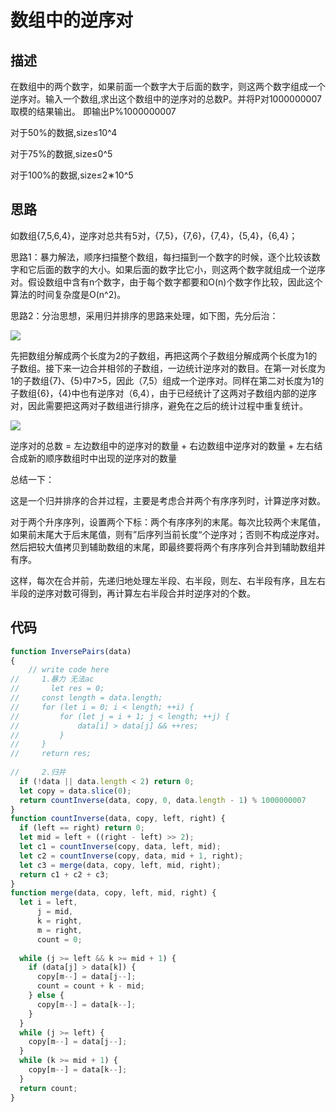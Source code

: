 # 数组中的逆序对


## 描述
在数组中的两个数字，如果前面一个数字大于后面的数字，则这两个数字组成一个逆序对。输入一个数组,求出这个数组中的逆序对的总数P。并将P对1000000007取模的结果输出。 即输出P%1000000007

对于50%的数据,size≤10^4
 
对于75%的数据,size≤0^5 
 
对于100%的数据,size≤2∗10^5 
 
## 思路
如数组{7,5,6,4}，逆序对总共有5对，{7,5}，{7,6}，{7,4}，{5,4}，{6,4}；

思路1：暴力解法，顺序扫描整个数组，每扫描到一个数字的时候，逐个比较该数字和它后面的数字的大小。如果后面的数字比它小，则这两个数字就组成一个逆序对。假设数组中含有n个数字，由于每个数字都要和O(n)个数字作比较，因此这个算法的时间复杂度是O(n^2)。

思路2：分治思想，采用归并排序的思路来处理，如下图，先分后治：

 ![](~@/sword-offer-by-JavaScript/04/03.png)

先把数组分解成两个长度为2的子数组，再把这两个子数组分解成两个长度为1的子数组。接下来一边合并相邻的子数组，一边统计逆序对的数目。在第一对长度为1的子数组{7}、{5}中7>5，因此（7,5）组成一个逆序对。同样在第二对长度为1的子数组{6}，{4}中也有逆序对（6,4），由于已经统计了这两对子数组内部的逆序对，因此需要把这两对子数组进行排序，避免在之后的统计过程中重复统计。

 ![](~@/sword-offer-by-JavaScript/04/04.png)

逆序对的总数 = 左边数组中的逆序对的数量 + 右边数组中逆序对的数量 + 左右结合成新的顺序数组时中出现的逆序对的数量

总结一下：

这是一个归并排序的合并过程，主要是考虑合并两个有序序列时，计算逆序对数。

对于两个升序序列，设置两个下标：两个有序序列的末尾。每次比较两个末尾值，如果前末尾大于后末尾值，则有”后序列当前长度“个逆序对；否则不构成逆序对。然后把较大值拷贝到辅助数组的末尾，即最终要将两个有序序列合并到辅助数组并有序。

这样，每次在合并前，先递归地处理左半段、右半段，则左、右半段有序，且左右半段的逆序对数可得到，再计算左右半段合并时逆序对的个数。

## 代码
```javascript
function InversePairs(data)
{
    // write code here
//     1.暴力 无法ac
//       let res = 0;
//     const length = data.length;
//     for (let i = 0; i < length; ++i) {
//         for (let j = i + 1; j < length; ++j) {
//             data[i] > data[j] && ++res;
//         }
//     }
//     return res;
    
//     2.归并
  if (!data || data.length < 2) return 0;
  let copy = data.slice(0);
  return countInverse(data, copy, 0, data.length - 1) % 1000000007
}
function countInverse(data, copy, left, right) {
  if (left == right) return 0;
  let mid = left + ((right - left) >> 2);
  let c1 = countInverse(copy, data, left, mid);
  let c2 = countInverse(copy, data, mid + 1, right);
  let c3 = merge(data, copy, left, mid, right);
  return c1 + c2 + c3;
}
function merge(data, copy, left, mid, right) {
  let i = left,
      j = mid,
      k = right,
      m = right,
      count = 0;
    
  while (j >= left && k >= mid + 1) {
    if (data[j] > data[k]) {
      copy[m--] = data[j--];
      count = count + k - mid;
    } else {
      copy[m--] = data[k--];
    }
  }
  while (j >= left) {
    copy[m--] = data[j--];
  }
  while (k >= mid + 1) {
    copy[m--] = data[k--];
  }
  return count;
}
```